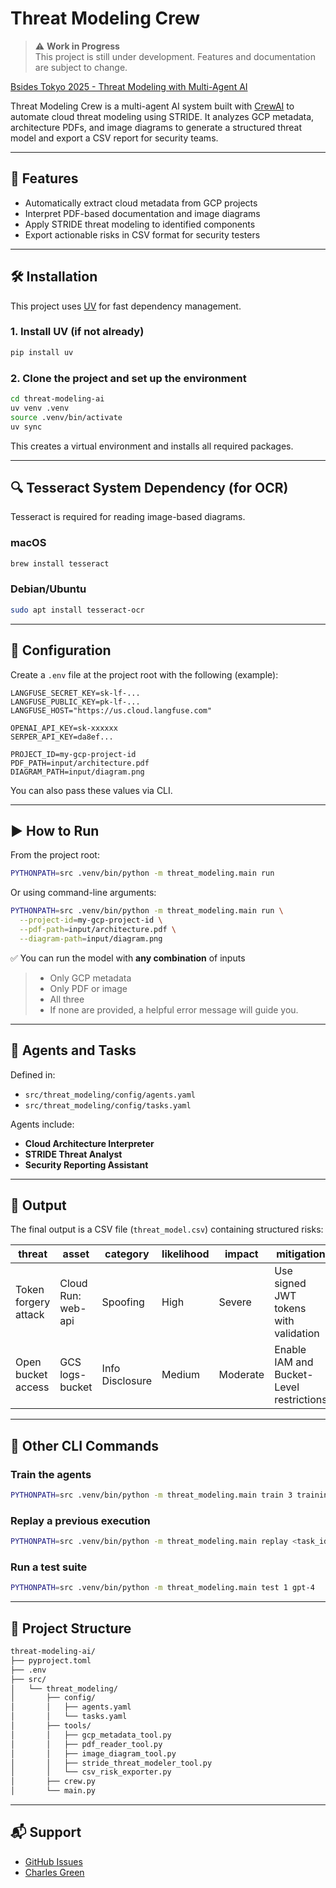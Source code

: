 # Threat Modeling Crew

> ⚠️ **Work in Progress**  
> This project is still under development. Features and documentation are subject to change.

[Bsides Tokyo 2025 - Threat Modeling with Multi-Agent AI](https://bsides.tokyo/en/2025/n55/)

Threat Modeling Crew is a multi-agent AI system built with [CrewAI](https://crewai.com) to automate cloud threat modeling using STRIDE. It analyzes GCP metadata, architecture PDFs, and image diagrams to generate a structured threat model and export a CSV report for security teams.

---

## 🚀 Features

- Automatically extract cloud metadata from GCP projects
- Interpret PDF-based documentation and image diagrams
- Apply STRIDE threat modeling to identified components
- Export actionable risks in CSV format for security testers

---

## 🛠️ Installation

This project uses [UV](https://docs.astral.sh/uv/) for fast dependency management.

### 1. Install UV (if not already)

```bash
pip install uv
```

### 2. Clone the project and set up the environment

```bash
cd threat-modeling-ai
uv venv .venv
source .venv/bin/activate
uv sync
```

This creates a virtual environment and installs all required packages.

---

## 🔍 Tesseract System Dependency (for OCR)

Tesseract is required for reading image-based diagrams.

### macOS

```bash
brew install tesseract
```

### Debian/Ubuntu

```bash
sudo apt install tesseract-ocr
```

---

## 🔧 Configuration

Create a `.env` file at the project root with the following (example):

```env
LANGFUSE_SECRET_KEY=sk-lf-...
LANGFUSE_PUBLIC_KEY=pk-lf-...
LANGFUSE_HOST="https://us.cloud.langfuse.com"

OPENAI_API_KEY=sk-xxxxxx
SERPER_API_KEY=da8ef...

PROJECT_ID=my-gcp-project-id
PDF_PATH=input/architecture.pdf
DIAGRAM_PATH=input/diagram.png
```

You can also pass these values via CLI.

---

## ▶️ How to Run

From the project root:

```bash
PYTHONPATH=src .venv/bin/python -m threat_modeling.main run
```

Or using command-line arguments:

```bash
PYTHONPATH=src .venv/bin/python -m threat_modeling.main run \
  --project-id=my-gcp-project-id \
  --pdf-path=input/architecture.pdf \
  --diagram-path=input/diagram.png
```

✅ You can run the model with **any combination** of inputs

> - Only GCP metadata
> - Only PDF or image  
> - All three  
> - If none are provided, a helpful error message will guide you.

---

## 🧠 Agents and Tasks

Defined in:

- `src/threat_modeling/config/agents.yaml`
- `src/threat_modeling/config/tasks.yaml`

Agents include:

- **Cloud Architecture Interpreter**
- **STRIDE Threat Analyst**
- **Security Reporting Assistant**

---

## 📝 Output

The final output is a CSV file (`threat_model.csv`) containing structured risks:

| threat               | asset              | category        | likelihood | impact   | mitigation                               |
| -------------------- | ------------------ | --------------- | ---------- | -------- | ---------------------------------------- |
| Token forgery attack | Cloud Run: web-api | Spoofing        | High       | Severe   | Use signed JWT tokens with validation    |
| Open bucket access   | GCS logs-bucket    | Info Disclosure | Medium     | Moderate | Enable IAM and Bucket-Level restrictions |

---

## 🧪 Other CLI Commands

### Train the agents

```bash
PYTHONPATH=src .venv/bin/python -m threat_modeling.main train 3 training_output.json
```

### Replay a previous execution

```bash
PYTHONPATH=src .venv/bin/python -m threat_modeling.main replay <task_id>
```

### Run a test suite

```bash
PYTHONPATH=src .venv/bin/python -m threat_modeling.main test 1 gpt-4
```

---

## 🧰 Project Structure

```bash
threat-modeling-ai/
├── pyproject.toml
├── .env
├── src/
│   └── threat_modeling/
│       ├── config/
│       │   ├── agents.yaml
│       │   └── tasks.yaml
│       ├── tools/
│       │   ├── gcp_metadata_tool.py
│       │   ├── pdf_reader_tool.py
│       │   ├── image_diagram_tool.py
│       │   ├── stride_threat_modeler_tool.py
│       │   └── csv_risk_exporter.py
│       ├── crew.py
│       └── main.py
```

---

## 📬 Support

- [GitHub Issues](https://github.com/charlesgreen/threat-modeling-ai/issues)
- [Charles Green](https://charles.green)
